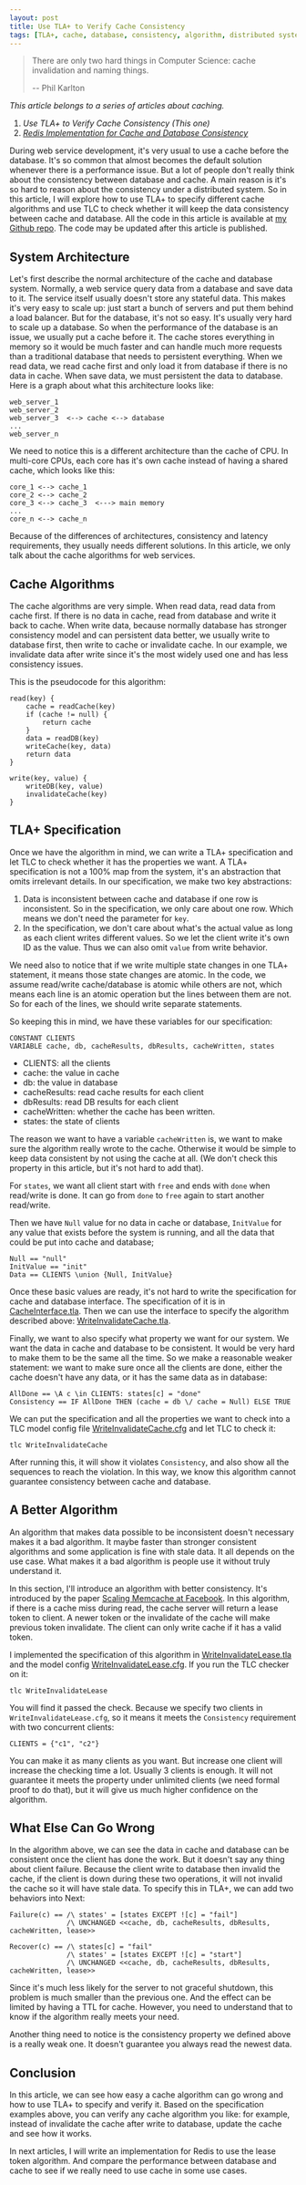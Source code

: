 ```yaml
---
layout: post
title: Use TLA+ to Verify Cache Consistency
tags: [TLA+, cache, database, consistency, algorithm, distributed system]
---
```


> There are only two hard things in Computer Science: cache invalidation and naming things.
>
> -- Phil Karlton


*This article belongs to a series of articles about caching.*

1. *Use TLA+ to Verify Cache Consistency (This one)*
2. *[Redis Implementation for Cache and Database Consistency](2020-12-14-Redis-Implementation-for-Cache-and-Database-Consistency.html)*

During web service development, it's very usual to use a cache before the database. It's so common that almost becomes the default solution whenever there is a performance issue. But a lot of people don't really think about the consistency between database and cache. A main reason is it's so hard to reason about the consistency under a distributed system. So in this article, I will explore how to use TLA+ to specify different cache algorithms and use TLC to check whether it will keep the data consistency between cache and database. All the code in this article is available at [my Github repo](https://github.com/wb14123/tla-cache). The code may be updated after this article is published.

## System Architecture

Let's first describe the normal architecture of the cache and database system. Normally, a web service query data from a database and save data to it. The service itself usually doesn't store any stateful data. This makes it's very easy to scale up: just start a bunch of servers and put them behind a load balancer. But for the database, it's not so easy. It's usually very hard to scale up a database. So when the performance of the database is an issue, we usually put a cache before it. The cache stores everything in memory so it would be much faster and can handle much more requests than a traditional database that needs to persistent everything. When we read data, we read cache first and only load it from database if there is no data in cache. When save data, we must persistent the data to database. Here is a graph about what this architecture looks like:

```
web_server_1
web_server_2
web_server_3  <--> cache <--> database
...
web_server_n
```

We need to notice this is a different architecture than the cache of CPU. In multi-core CPUs, each core has it's own cache instead of having a shared cache, which looks like this:

```
core_1 <--> cache_1
core_2 <--> cache_2
core_3 <--> cache_3  <---> main memory
...
core_n <--> cache_n
```

Because of the differences of architectures, consistency and latency requirements, they usually needs different solutions. In this article, we only talk about the cache algorithms for web services.

## Cache Algorithms

The cache algorithms are very simple. When read data, read data from cache first. If there is no data in cache, read from database and write it back to cache. When write data, because normally database has stronger consistency model and can persistent data better, we usually write to database first, then write to cache or invalidate cache. In our example, we invalidate data after write since it's the most widely used one and has less consistency issues.

This is the pseudocode for this algorithm:

```
read(key) {
    cache = readCache(key)
    if (cache != null) {
        return cache
    }
    data = readDB(key)
    writeCache(key, data)
    return data
}

write(key, value) {
    writeDB(key, value)
    invalidateCache(key)
}
```

## TLA+ Specification

Once we have the algorithm in mind, we can write a TLA+ specification and let TLC to check whether it has the properties we want. A TLA+ specification is not a 100% map from the system, it's an abstraction that omits irrelevant details. In our specification, we make two key abstractions:

1. Data is inconsistent between cache and database if one row is inconsistent. So in the specification, we only care about one row. Which means we don't need the parameter for `key`.
2. In the specification, we don't care about what's the actual value as long as each client writes different values. So we let the client write it's own ID as the value. Thus we can also omit `value` from write behavior.

We need also to notice that if we write multiple state changes in one TLA+ statement, it means those state changes are atomic. In the code, we assume read/write cache/database is atomic while others are not, which means each line is an atomic operation but the lines between them are not. So for each of the lines, we should write separate statements.

So keeping this in mind, we have these variables for our specification:

```
CONSTANT CLIENTS
VARIABLE cache, db, cacheResults, dbResults, cacheWritten, states
```

* CLIENTS: all the clients
* cache: the value in cache
* db: the value in database
* cacheResults: read cache results for each client
* dbResults: read DB results for each client
* cacheWritten: whether the cache has been written.
* states: the state of clients

The reason we want to have a variable `cacheWritten` is, we want to make sure the algorithm really wrote to the cache. Otherwise it would be simple to keep data consistent by not using the cache at all. (We don't check this property in this article, but it's not hard to add that).

For `states`, we want all client start with `free` and ends with `done` when read/write is done. It can go from `done` to `free` again to start another read/write.

Then we have `Null` value for no data in cache or database, `InitValue` for any value that exists before the system is running, and all the data that could be put into cache and database;

```
Null == "null"
InitValue == "init"
Data == CLIENTS \union {Null, InitValue}
```

Once these basic values are ready, it's not hard to write the specification for cache and database interface. The specification of it is in [CacheInterface.tla](https://github.com/wb14123/tla-cache/blob/master/CacheInterface.tla). Then we can use the interface to specify the algorithm described above: [WriteInvalidateCache.tla](https://github.com/wb14123/tla-cache/blob/master/WriteInvalidateCache.tla).

Finally, we want to also specify what property we want for our system. We want the data in cache and database to be consistent. It would be very hard to make them to be the same all the time. So we make a reasonable weaker statement: we want to make sure once all the clients are done, either the cache doesn't have any data, or it has the same data as in database:

```
AllDone == \A c \in CLIENTS: states[c] = "done"
Consistency == IF AllDone THEN (cache = db \/ cache = Null) ELSE TRUE
```

We can put the specification and all the properties we want to check into a TLC model config file [WriteInvalidateCache.cfg](https://github.com/wb14123/tla-cache/blob/master/WriteInvalidateCache.cfg) and let TLC to check it:

```
tlc WriteInvalidateCache
```

After running this, it will show it violates `Consistency`, and also show all the sequences to reach the violation. In this way, we know this algorithm cannot guarantee consistency between cache and database.

## A Better Algorithm

An algorithm that makes data possible to be inconsistent doesn't necessary makes it a bad algorithm. It maybe faster than stronger consistent algorithms and some application is fine with stale data. It all depends on the use case. What makes it a bad algorithm is people use it without truly understand it.

In this section, I'll introduce an algorithm with better consistency. It's introduced by the paper [Scaling Memcache at Facebook](https://pdos.csail.mit.edu/6.824/papers/memcache-fb.pdf). In this algorithm, if there is a cache miss during read, the cache server will return a lease token to client. A newer token or the invalidate of the cache will make previous token invalidate. The client can only write cache if it has a valid token.

I implemented the specification of this algorithm in [WriteInvalidateLease.tla](https://github.com/wb14123/tla-cache/blob/master/WriteInvalidateLease.tla) and the model config [WriteInvalidateLease.cfg](https://github.com/wb14123/tla-cache/blob/master/WriteInvalidateLease.cfg). If you run the TLC checker on it:

```
tlc WriteInvalidateLease
```

You will find it passed the check. Because we specify two clients in `WriteInvalidateLease.cfg`, so it means it meets the `Consistency` requirement with two concurrent clients:

```
CLIENTS = {"c1", "c2"}
```

You can make it as many clients as you want. But increase one client will increase the checking time a lot. Usually 3 clients is enough. It will not guarantee it meets the property under unlimited clients (we need formal proof to do that), but it will give us much higher confidence on the algorithm.

## What Else Can Go Wrong

In the algorithm above, we can see the data in cache and database can be consistent once the client has done the work. But it doesn't say any thing about client failure. Because the client write to database then invalid the cache, if the client is down during these two operations, it will not invalid the cache so it will have stale data. To specify this in TLA+, we can add two behaviors into Next:

```
Failure(c) == /\ states' = [states EXCEPT ![c] = "fail"]
              /\ UNCHANGED <<cache, db, cacheResults, dbResults, cacheWritten, lease>>

Recover(c) == /\ states[c] = "fail"
              /\ states' = [states EXCEPT ![c] = "start"]
              /\ UNCHANGED <<cache, db, cacheResults, dbResults, cacheWritten, lease>>
```

Since it's much less likely for the server to not graceful shutdown, this problem is much smaller than the previous one. And the effect can be limited by having a TTL for cache. However, you need to understand that to know if the algorithm really meets your need.

Another thing need to notice is the consistency property we defined above is a really weak one. It doesn't guarantee you always read the newest data.

## Conclusion

In this article, we can see how easy a cache algorithm can go wrong and how to use TLA+ to specify and verify it. Based on the specification examples above, you can verify any cache algorithm you like: for example, instead of invalidate the cache after write to database, update the cache and see how it works.

In next articles, I will write an implementation for Redis to use the lease token algorithm. And compare the performance between database and cache to see if we really need to use cache in some use cases.
